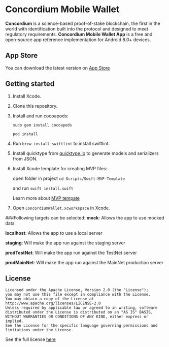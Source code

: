 # Concordium Mobile Wallet 

**Concordium** 
is a science-based proof-of-stake blockchain, the first in the world with identification built into the protocol and designed to meet regulatory requirements.
**Concordium Mobile Wallet App** is a free and open-source app reference implementation for Android 8.0+ devices. 
## App Store
You can download the latest version on [App Store](https://apps.apple.com/us/app/concordium-mobile-wallet/id1566996491) 
## Getting started

1. Install Xcode.
2. Clone this repository.
3. Install and run cocoapods:

	`sudo gem install cocoapods`
	
	`pod install`
    
4. Run `brew install swiftlint` to install swiftlint. 
5. Install quicktype from [quicktype.io](https://quicktype.io) to generate models and serializers from JSON.
6. Install Xcode template for creating MVP files:

	open folder in project `cd Scripts/Swift-MVP-Template`

	and run `swift install.swift`
	
	Learn more about [MVP tempate](https://github.com/khacchan/Swift-MVP-Module)
7. Open `ConcordiumWallet.xcworkspace` in Xcode. 

###Following targets can be selected:
**mock**: Allows the app to use mocked data

**localhost**: Allows the app to use a local server

**staging**: Will make the app run against the staging server

**prodTestNet**: Will make the app run against the TestNet server

**prodMainNet**: Will make the app run against the MainNet production server

## License
```
Licensed under the Apache License, Version 2.0 (the "License");
you may not use this file except in compliance with the License.
You may obtain a copy of the License at
http://www.apache.org/licenses/LICENSE-2.0
Unless required by applicable law or agreed to in writing, software
distributed under the License is distributed on an "AS IS" BASIS,
WITHOUT WARRANTIES OR CONDITIONS OF ANY KIND, either express or implied.
See the License for the specific language governing permissions and
limitations under the License.
```
See the full license [here](LICENSE-APACHE.txt)
